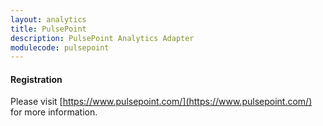 ```yaml
---
layout: analytics
title: PulsePoint
description: PulsePoint Analytics Adapter
modulecode: pulsepoint
---
```


#### Registration

Please visit [https://www.pulsepoint.com/](https://www.pulsepoint.com/) for more information.
